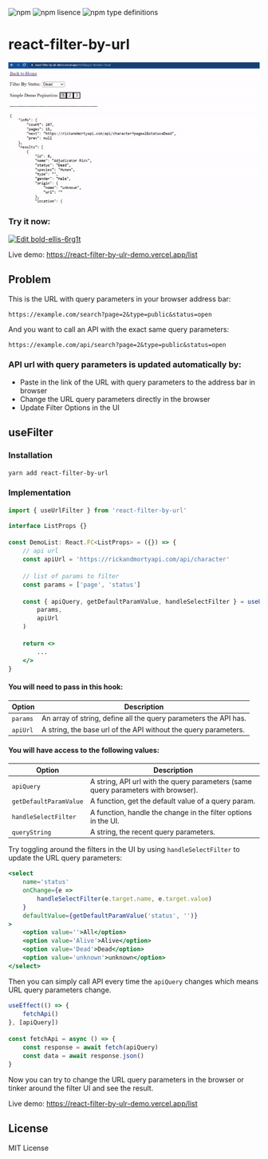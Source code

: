 ![npm](https://img.shields.io/npm/v/react-filter-by-url)
![npm lisence](https://img.shields.io/npm/l/react-filter-by-url)
![npm type definitions](https://img.shields.io/npm/types/react-moralis)


# react-filter-by-url


<img src="https://raw.githubusercontent.com/buikhacnam/buikhacnam/main/public/ezgif.com-gif-maker.gif" alt="" />

### Try it now:

[![Edit bold-ellis-6rg1t](https://codesandbox.io/static/img/play-codesandbox.svg)](https://codesandbox.io/s/elegant-keller-dpjp3e?file=/src/App.tsx)

Live demo: https://react-filter-by-ulr-demo.vercel.app/list


## Problem

This is the URL with query parameters in your browser address bar:

```
https://example.com/search?page=2&type=public&status=open
```

And you want to call an API with the exact same query parameters:

```
https://example.com/api/search?page=2&type=public&status=open
```

### API url with query parameters is updated automatically by:

- Paste in the link of the URL with query parameters to the address bar in browser
- Change the URL query parameters directly in the browser
- Update Filter Options in the UI

## useFilter

### Installation

```
yarn add react-filter-by-url
```

### Implementation

```jsx
import { useUrlFilter } from 'react-filter-by-url'
```

```jsx
interface ListProps {}

const DemoList: React.FC<ListProps> = ({}) => {
	// api url
	const apiUrl = 'https://rickandmortyapi.com/api/character'

	// list of params to filter
	const params = ['page', 'status']

	const { apiQuery, getDefaultParamValue, handleSelectFilter } = useUrlFilter(
		params,
		apiUrl
	)

	return <>
		...
	</>
}
```

#### You will need to pass in this hook:

| Option          | Description                                                     |
| --------------- | --------------------------------------------------------------- |
| `params`       | An array of string, define all the query parameters the API has.                           | 
| `apiUrl` | A string, the base url of the API without the query parameters.           |


#### You will have access to the following values:


| Option          | Description                                                     |
| --------------- | --------------------------------------------------------------- |
| `apiQuery`       | A string, API url with the query parameters (same query parameters with browser).                            | 
| `getDefaultParamValue` | A function, get the default value of a query param.           |
| `handleSelectFilter`| A function, handle the change in the filter options in the UI.    	|
| `queryString`| A string, the recent query parameters.    	|



Try toggling around the filters in the UI by using `handleSelectFilter` to update the URL query parameters:

```jsx
<select
	name='status'
	onChange={e =>
		handleSelectFilter(e.target.name, e.target.value)
	}
	defaultValue={getDefaultParamValue('status', '')}
>
	<option value=''>All</option>
	<option value='Alive'>Alive</option>
	<option value='Dead'>Dead</option>
	<option value='unknown'>unknown</option>
</select>
```

Then you can simply call API every time the `apiQuery` changes which means URL query parameters change.

```jsx
useEffect(() => {
	fetchApi()
}, [apiQuery])

const fetchApi = async () => {
	const response = await fetch(apiQuery)
	const data = await response.json()
}
```

Now you can try to change the URL query parameters in the browser or tinker around the filter UI and see the result.

Live demo: https://react-filter-by-ulr-demo.vercel.app/list


## License

MIT License